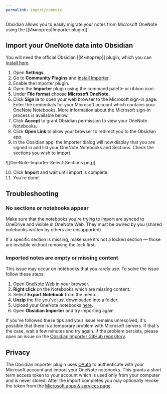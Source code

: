 ```yaml
---
permalink: import/onenote
---
```


Obsidian allows you to easily migrate your notes from Microsoft OneNote using the [[Импортер|Importer plugin]].

## Import your OneNote data into Obsidian

You will need the official Obsidian [[Импортер]] plugin, which you can [install here](obsidian://show-plugin?id=obsidian-importer).

1. Open **Settings**.
2. Go to **Community Plugins** and [install Importer](obsidian://show-plugin?id=obsidian-importer).
3. Enable the Importer plugin.
4. Open the **Importer** plugin using the command palette or ribbon icon.
5. Under **File format** choose **Microsoft OneNote.**
6. Click **Sign in** to open your web browser to the Microsoft sign-in page. Enter the credentials for your Microsoft account which contains your OneNote Notebooks. More information about the Microsoft sign-in process is available below.
7. Click **Accept** to grant Obsidian permission to view your OneNote Notebooks.
8. Click **Open Link** to allow your browser to redirect you to the Obsidian app.
9. In the Obsidian app, the Importer dialog will now display that you are signed in and list your OneNote Notebooks and Sections. Check the sections you wish to import.

![[OneNote-Importer-Select-Sections.png]]

10. Click **Import** and wait until import is complete.
11. You're done!

## Troubleshooting

### No sections or notebooks appear

Make sure that the notebooks you're trying to import are synced to OneDrive and visible in OneNote Web. They must be owned by you (shared notebooks written by others are unsupported).

If a specific section is missing, make sure it's not a locked section — those are invisible without removing the lock first.

### Imported notes are empty or missing content

This issue may occur on notebooks that you rarely use. To solve the issue follow these steps:

1. Open [OneNote Web](https://onenote.com/notebooks) in your browser.
2. **Right click** on the Notebooks which are missing content.
3. Select **Export Notebook** from the menu.
4. **Unzip** the file you've just downloaded into a folder.
5. Upload your OneNote notebooks [here](https://www.onenote.com/notebooks/exportimport?toImport=true).
6. Open **Obsidian Importer** and try importing again

If you've followed these tips and your issue remains unresolved, it's possible that there is a temporary problem with Microsoft servers. If that's the case, wait a few minutes and try again. If the problem persists, please open an issue on the [Obsidian Importer GitHub repository](https://github.com/obsidianmd/obsidian-importer/issues).

## Privacy

The Obsidian Importer plugin uses [OAuth](https://learn.microsoft.com/en-us/azure/active-directory/develop/v2-oauth2-auth-code-flow) to authenticate with your Microsoft account and import your OneNote notebooks. This grants a short term access token to your account which is used only from your computer and is never stored. After the import completes you may optionally revoke the token from the [Microsoft apps & services page](https://account.live.com/consent/Manage). 

